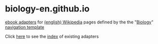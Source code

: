 # biology-en.github.io
[ebook adapters](https://ebookipedia.github.io/adapter) for [(english) Wikipedia](https://en.wikipedia.org/wiki/English_Wikipedia) pages defined by the the "[Biology](https://en.wikipedia.org/wiki/Template:Biology_nav)" [navigation template](https://en.wikipedia.org/wiki/Wikipedia:Navigation_template)

Click [here](https://biology-en.github.io) to see the [index]((https://biology-en.github.io)) of existing adapters
